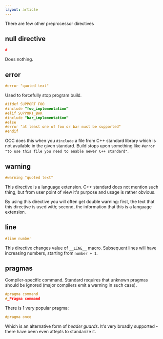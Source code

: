 ```yaml
---
layout: article
---
```


There are few other preprocessor directives

## null directive

```c++
#
```

Does nothing.

## error

```c++
#error "quoted text"
```

Used to forcefully stop program build.

```c++
#ifdef SUPPORT_FOO
#include "foo_implementation"
#elif SUPPORT_BAR
#include "bar_implementation"
#else
#error "at least one of foo or bar must be supported"
#endif
```

GCC does this when you `#include` a file from C++ standard library which is not available in the given standard. Build stops upon something like `#error "to use this file you need to enable newer C++ standard"`.

## warning

```c++
#warning "quoted text"
```

This directive is a language extension. C++ standard does not mention such thing, but from user point of view it's purpose and usage is rather obvious.

By using this directive you will often get double warning: first, the text that this directive is used with; second, the information that this is a language extension.

## line

```c++
#line number
```

This directive changes value of `__LINE__` macro. Subsequent lines will have increasing numbers, starting from `number + 1`.

## pragmas

Compiler-specific command. Standard requires that unknown pragmas should be ignored (major compilers emit a warning in such case).

```c++
#pragma command
#_Pragma command
```

There is 1 very popular pragma:

```c++
#pragma once
```

Which is an alternative form of *header guards*. It's very broadly supported - there have been even attepts to standarize it.
